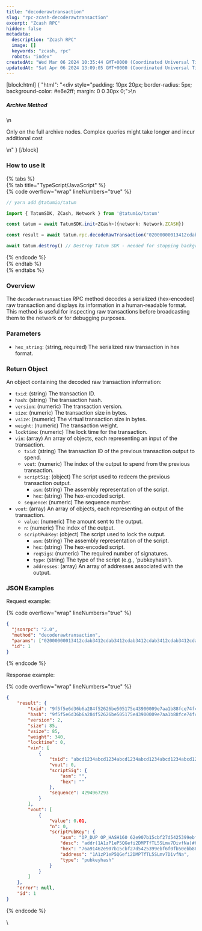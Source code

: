 ```yaml
---
title: "decoderawtransaction"
slug: "rpc-zcash-decoderawtransaction"
excerpt: "Zcash RPC"
hidden: false
metadata: 
  description: "Zcash RPC"
  image: []
  keywords: "zcash, rpc"
  robots: "index"
createdAt: "Wed Mar 06 2024 10:35:44 GMT+0000 (Coordinated Universal Time)"
updatedAt: "Sat Apr 06 2024 13:09:05 GMT+0000 (Coordinated Universal Time)"
---
```

[block:html]
{
  "html": "<div style=\"padding: 10px 20px; border-radius: 5px; background-color: #e6e2ff; margin: 0 0 30px 0;\">\n  <h5>Archive Method</h5>\n  <p>Only on the full archive nodes. Complex queries might take longer and incur additional cost</p>\n</div>"
}
[/block]


### How to use it

{% tabs %}  
{% tab title="TypeScript/JavaScript" %}  
{% code overflow="wrap" lineNumbers="true" %}

```typescript
// yarn add @tatumio/tatum

import { TatumSDK, ZCash, Network } from '@tatumio/tatum'

const tatum = await TatumSDK.init<ZCash>({network: Network.ZCASH})

const result = await tatum.rpc.decodeRawTransaction("02000000013412cdab3412cdab3412cdab3412cdab3412cdab3412cdab3412cdab3412cdab0000000000fdffffff0140420f00000000001976a91462e907b15cbf27d5425399ebf6f0fb50ebb88f1888ac00000000")

await tatum.destroy() // Destroy Tatum SDK - needed for stopping background jobs
```

{% endcode %}  
{% endtab %}  
{% endtabs %}

### Overview

The `decoderawtransaction` RPC method decodes a serialized (hex-encoded) raw transaction and displays its information in a human-readable format. This method is useful for inspecting raw transactions before broadcasting them to the network or for debugging purposes.

### Parameters

- `hex_string`: (string, required) The serialized raw transaction in hex format.

### Return Object

An object containing the decoded raw transaction information:

- `txid`: (string) The transaction ID.
- `hash`: (string) The transaction hash.
- `version`: (numeric) The transaction version.
- `size`: (numeric) The transaction size in bytes.
- `vsize`: (numeric) The virtual transaction size in bytes.
- `weight`: (numeric) The transaction weight.
- `locktime`: (numeric) The lock time for the transaction.
- `vin`: (array) An array of objects, each representing an input of the transaction.
  - `txid`: (string) The transaction ID of the previous transaction output to spend.
  - `vout`: (numeric) The index of the output to spend from the previous transaction.
  - `scriptSig`: (object) The script used to redeem the previous transaction output.
    - `asm`: (string) The assembly representation of the script.
    - `hex`: (string) The hex-encoded script.
  - `sequence`: (numeric) The sequence number.
- `vout`: (array) An array of objects, each representing an output of the transaction.
  - `value`: (numeric) The amount sent to the output.
  - `n`: (numeric) The index of the output.
  - `scriptPubKey`: (object) The script used to lock the output.
    - `asm`: (string) The assembly representation of the script.
    - `hex`: (string) The hex-encoded script.
    - `reqSigs`: (numeric) The required number of signatures.
    - `type`: (string) The type of the script (e.g., 'pubkeyhash').
    - `addresses`: (array) An array of addresses associated with the output.

### JSON Examples

Request example:

{% code overflow="wrap" lineNumbers="true" %}

```json
{
  "jsonrpc": "2.0",
  "method": "decoderawtransaction",
  "params": ["02000000013412cdab3412cdab3412cdab3412cdab3412cdab3412cdab3412cdab3412cdab0000000000fdffffff0140420f00000000001976a91462e907b15cbf27d5425399ebf6f0fb50ebb88f1888ac00000000"],
  "id": 1
}
```

{% endcode %}

Response example:

{% code overflow="wrap" lineNumbers="true" %}

```json
{
    "result": {
        "txid": "9f5f5e6d36b6a284f52626be505175e43900009e7aa1b88fce74fcd30f0dc258",
        "hash": "9f5f5e6d36b6a284f52626be505175e43900009e7aa1b88fce74fcd30f0dc258",
        "version": 2,
        "size": 85,
        "vsize": 85,
        "weight": 340,
        "locktime": 0,
        "vin": [
            {
                "txid": "abcd1234abcd1234abcd1234abcd1234abcd1234abcd1234abcd1234abcd1234",
                "vout": 0,
                "scriptSig": {
                    "asm": "",
                    "hex": ""
                },
                "sequence": 4294967293
            }
        ],
        "vout": [
            {
                "value": 0.01,
                "n": 0,
                "scriptPubKey": {
                    "asm": "OP_DUP OP_HASH160 62e907b15cbf27d5425399ebf6f0fb50ebb88f18 OP_EQUALVERIFY OP_CHECKSIG",
                    "desc": "addr(1A1zP1eP5QGefi2DMPTfTL5SLmv7DivfNa)#632p52jr",
                    "hex": "76a91462e907b15cbf27d5425399ebf6f0fb50ebb88f1888ac",
                    "address": "1A1zP1eP5QGefi2DMPTfTL5SLmv7DivfNa",
                    "type": "pubkeyhash"
                }
            }
        ]
    },
    "error": null,
    "id": 1
}
```

{% endcode %}

\\
